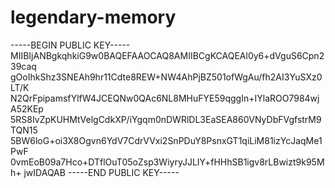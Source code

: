 # legendary-memory

-----BEGIN PUBLIC KEY-----
MIIBIjANBgkqhkiG9w0BAQEFAAOCAQ8AMIIBCgKCAQEAl0y6+dVguS6Cpn239caq
gOoIhkShz3SNEAh9hr11Cdte8REW+NW4AhPjBZ501ofWgAu/fh2AI3YuSXz0LT/K
N2QrFpipamsfYlfW4JCEQNw0QAc6NL8MHuFYE59qggIn+IYlaROO7984wjA52KEp
5RS8IvZpKUHMtVelgCdkXP/iYgqm0nDWRlDL3EaSEA860VNyDbFVgfstrM9TQN15
5BW6loG+oi3X8Ogvn6YdV7CdrVVxi2SnPDuY8PsnxGT1qiLiM81izYcJaqMe1PwF
0vmEoB09a7Hco+DTflOuT05oZsp3WiyryJJLIY+fHHhSB1igv8rLBwizt9k95Mh+
jwIDAQAB
-----END PUBLIC KEY-----
